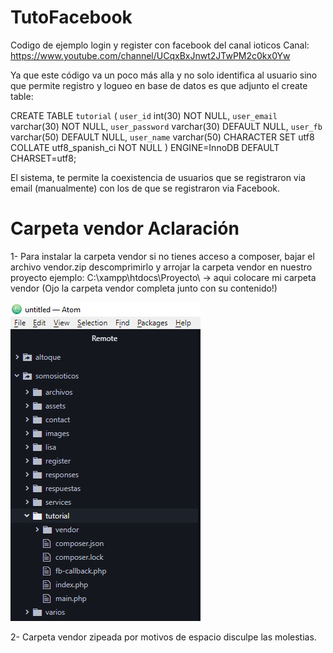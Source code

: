 # TutoFacebook

Codigo de ejemplo login y register con facebook del canal ioticos
Canal: https://www.youtube.com/channel/UCqxBxJnwt2JTwPM2c0kx0Yw  

Ya que este código va un poco más alla y no solo identifica al usuario sino que permite registro y logueo en base de datos es que adjunto el create table:

CREATE TABLE `tutorial` (
  `user_id` int(30) NOT NULL,
  `user_email` varchar(30) NOT NULL,
  `user_password` varchar(30) DEFAULT NULL,
  `user_fb` varchar(50) DEFAULT NULL,
  `user_name` varchar(50) CHARACTER SET utf8 COLLATE utf8_spanish_ci NOT NULL
) ENGINE=InnoDB DEFAULT CHARSET=utf8;

El sistema, te permite la coexistencia de usuarios que se registraron via email (manualmente) con los de que se registraron via Facebook.



# Carpeta vendor Aclaración 
1- Para instalar la carpeta vendor si no tienes acceso a composer, bajar el archivo vendor.zip descomprimirlo y arrojar la carpeta vendor en nuestro proyecto 
ejemplo: 
C:\xampp\htdocs\Proyecto\ -> aqui colocare mi carpeta vendor (Ojo la carpeta vendor completa junto con su contenido!)

<img src="https://github.com/BenjaminSanz/TutoFacebook/blob/master/Ejemplo.jpg"></img>

2- Carpeta vendor zipeada por motivos de espacio disculpe las molestias.


